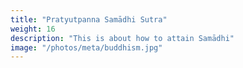 ```yaml
---
title: "Pratyutpanna Samādhi Sutra"
weight: 16
description: "This is about how to attain Samādhi"
image: "/photos/meta/buddhism.jpg"
---
```


